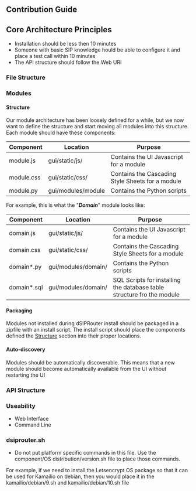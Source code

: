 ## Contribution Guide

## Core Architecture Principles

- Installation should be less then 10 minutes
- Someone with basic SIP knowledge hould be able to configure it and place a test call within 10 minutes
- The API structure should follow the Web URI

### File Structure

### Modules

#### Structure

Our module architecture has been loosely defined for a while, but we now want to define the structure and start moving all modules into this structure.  
Each module should have these components:

| Component | Location | Purpose |
| --------- | -------- | ------- |
| module.js | gui/static/js/ | Contains the UI Javascript for a module |
| module.css | gui/static/css/ | Contains the Cascading Style Sheets for a module |
| module.py | gui/modules/module | Contains the Python scripts |

For example, this is what the "***Domain***" module looks like:

| Component | Location | Purpose |
| --------- | -------- | ------- |
| domain.js | gui/static/js/ | Contains the UI Javascript for a module |
| domain.css | gui/static/css/ | Contains the Cascading Style Sheets for a module |
| domain*.py | gui/modules/domain/ | Contains the Python scripts |
| domain*.sql | gui/modules/domain/ | SQL Scripts for installing the database table structure fro the module |

#### Packaging

Modules not installed during dSIPRouter install should be packaged in a zipfile with an install script. The install script should place the components defined 
the [Structure](#structure) section into their proper locations.




#### Auto-discovery 

Modules should be automatically discoverable.  This means that a new module should become automatically available from the UI without restarting the UI


### API Structure
### Useability
 - Web Interface
 - Command Line



### dsiprouter.sh

- Do not put platform specific commands in this file.  Use the component/OS distribution/version.sh file to place those commands.

For example, if we need to install the Letsencrypt OS package so that it can be used for Kamailio on debian, then you would
place it in the kamailio/debian/9.sh and kamailio/debian/10.sh file
